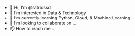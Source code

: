- 👋 Hi, I’m @satriossd
- 👀 I’m interested in Data & Technology
- 🌱 I’m currently learning Python, Cloud, & Machine Learning
- 💞️ I’m looking to collaborate on ...
- 📫 How to reach me ...

<!---
satriossd/satriossd is a ✨ special ✨ repository because its `README.md` (this file) appears on your GitHub profile.
You can click the Preview link to take a look at your changes.
--->
